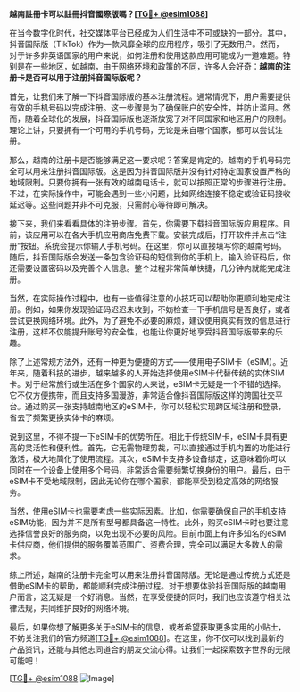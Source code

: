 **越南註冊卡可以註冊抖音國際版嗎？[[TG💪+ @esim1088](https://t.me/s/esim1088)]**

在当今数字化时代，社交媒体平台已经成为人们生活中不可或缺的一部分。其中，抖音国际版（TikTok）作为一款风靡全球的应用程序，吸引了无数用户。然而，对于许多非英语国家的用户来说，如何注册和使用这款应用可能成为一道难题。特别是在一些地区，如越南，由于网络环境和政策的不同，许多人会好奇：**越南的注册卡是否可以用于注册抖音国际版呢？**

首先，让我们来了解一下抖音国际版的基本注册流程。通常情况下，用户需要提供有效的手机号码以完成注册。这一步骤是为了确保账户的安全性，并防止滥用。然而，随着全球化的发展，抖音国际版也逐渐放宽了对不同国家和地区用户的限制。理论上讲，只要拥有一个可用的手机号码，无论是来自哪个国家，都可以尝试注册。

那么，越南的注册卡是否能够满足这一要求呢？答案是肯定的。越南的手机号码完全可以用来注册抖音国际版。这是因为抖音国际版并没有针对特定国家设置严格的地域限制。只要你拥有一张有效的越南电话卡，就可以按照正常的步骤进行注册。不过，在实际操作中，可能会遇到一些小问题，比如网络连接不稳定或验证码接收延迟等。这些问题并非不可克服，只需耐心等待即可解决。

接下来，我们来看看具体的注册步骤。首先，你需要下载抖音国际版应用程序。目前，该应用可以在各大手机应用商店免费下载。安装完成后，打开软件并点击“注册”按钮。系统会提示你输入手机号码。在这里，你可以直接填写你的越南号码。随后，抖音国际版会发送一条包含验证码的短信到你的手机上。输入验证码后，你还需要设置密码以及完善个人信息。整个过程非常简单快捷，几分钟内就能完成注册。

当然，在实际操作过程中，也有一些值得注意的小技巧可以帮助你更顺利地完成注册。例如，如果你发现验证码迟迟未收到，不妨检查一下手机信号是否良好，或者尝试更换网络环境。此外，为了避免不必要的麻烦，建议使用真实有效的信息进行注册，这样不仅能提升账号的安全性，也能让你更好地享受抖音国际版带来的乐趣。

除了上述常规方法外，还有一种更为便捷的方式——使用电子SIM卡（eSIM）。近年来，随着科技的进步，越来越多的人开始选择使用eSIM卡代替传统的实体SIM卡。对于经常旅行或生活在多个国家的人来说，eSIM卡无疑是一个不错的选择。它不仅方便携带，而且支持多国漫游，非常适合像抖音国际版这样的跨国社交平台。通过购买一张支持越南地区的eSIM卡，你可以轻松实现跨区域注册和登录，省去了频繁更换实体卡的麻烦。

说到这里，不得不提一下eSIM卡的优势所在。相比于传统SIM卡，eSIM卡具有更高的灵活性和便利性。首先，它无需物理剪裁，可以直接通过手机内置的功能进行激活，极大地简化了使用流程。其次，eSIM卡支持多设备绑定，这意味着你可以同时在一个设备上使用多个号码，非常适合需要频繁切换身份的用户。最后，由于eSIM卡不受地域限制，因此无论你在哪个国家，都能享受到稳定高效的网络服务。

当然，使用eSIM卡也需要考虑一些实际因素。比如，你需要确保自己的手机支持eSIM功能，因为并不是所有型号都具备这一特性。此外，购买eSIM卡时也要注意选择信誉良好的服务商，以免出现不必要的风险。目前市面上有许多知名的eSIM卡供应商，他们提供的服务覆盖范围广、资费合理，完全可以满足大多数人的需求。

综上所述，越南的注册卡完全可以用来注册抖音国际版。无论是通过传统方式还是借助eSIM卡的帮助，都能顺利完成注册过程。对于想要体验抖音国际版的越南用户而言，这无疑是一个好消息。当然，在享受便捷的同时，我们也应该遵守相关法律法规，共同维护良好的网络环境。

最后，如果你想了解更多关于eSIM卡的信息，或者希望获取更多实用的小贴士，不妨关注我们的官方频道[[TG💪+ @esim1088](https://t.me/s/esim1088)]。在这里，你不仅可以找到最新的产品资讯，还能与其他志同道合的朋友交流心得。让我们一起探索数字世界的无限可能吧！

[[TG💪+ @esim1088](https://t.me/s/esim1088) ![Image](https://i.postimg.cc/4NQfJmqS/Snipaste-2025-05-13-00-14-12.png)]